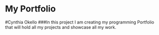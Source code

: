 # My Portfolio
#Cynthia Okello
###In this project I am creating my programming Portfolio that will hold all my projects and showcase all my work.
